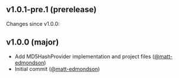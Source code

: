 ## v1.0.1-pre.1 (prerelease)

Changes since v1.0.0:
## v1.0.0 (major)

- Add MD5HashProvider implementation and project files ([@matt-edmondson](https://github.com/matt-edmondson))
- Initial commit ([@matt-edmondson](https://github.com/matt-edmondson))
